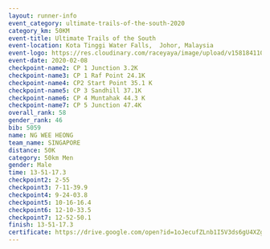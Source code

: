 ```yaml
--- 
layout: runner-info 
event_category: ultimate-trails-of-the-south-2020 
category_km: 50KM 
event-title: Ultimate Trails of the South 
event-location: Kota Tinggi Water Falls,  Johor, Malaysia 
event-logo: https://res.cloudinary.com/raceyaya/image/upload/v1581841103/logo/2020/ultimate-trails-2020_i93dfj.jpg 
event-date: 2020-02-08 
checkpoint-name2: CP 1 Junction 3.2K 
checkpoint-name3: CP 1 Raf Point 24.1K 
checkpoint-name4: CP2 Start Point 35.1 K 
checkpoint-name5: CP 3 Sandhill 37.1K 
checkpoint-name6: CP 4 Muntahak 44.3 K 
checkpoint-name7: CP 5 Junction 47.4K 
overall_rank: 58
gender_rank: 46
bib: 5059
name: NG WEE HEONG
team_name: SINGAPORE
distance: 50K
category: 50km Men
gender: Male
time: 13-51-17.3
checkpoint2: 2-55
checkpoint3: 7-11-39.9
checkpoint4: 9-24-03.8
checkpoint5: 10-16-16.4
checkpoint6: 12-10-33.5
checkpoint7: 12-52-50.1
finish: 13-51-17.3
certificate: https://drive.google.com/open?id=1oJecufZLnb1I5V3ds6gU4XZgWCDR6z6-
--- 
```

